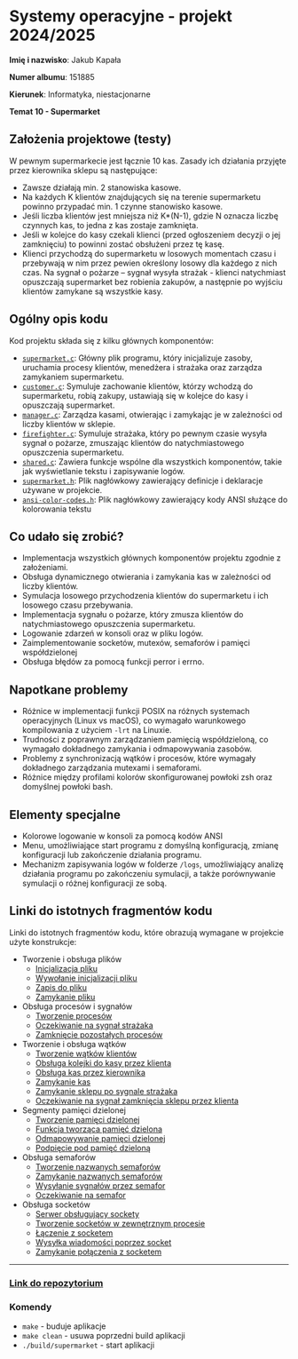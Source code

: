 # Systemy operacyjne - projekt 2024/2025

**Imię i nazwisko**: Jakub Kapała

**Numer albumu**: 151885

**Kierunek**: Informatyka, niestacjonarne

**Temat 10 - Supermarket**

## Założenia projektowe (testy)

W pewnym supermarkecie jest łącznie 10 kas. Zasady ich działania przyjęte przez kierownika sklepu
są następujące:

- Zawsze działają min. 2 stanowiska kasowe.
- Na każdych K klientów znajdujących się na terenie supermarketu powinno przypadać min. 1
  czynne stanowisko kasowe.
- Jeśli liczba klientów jest mniejsza niż K\*(N-1), gdzie N oznacza liczbę czynnych kas, to jedna z kas zostaje zamknięta.
- Jeśli w kolejce do kasy czekali klienci (przed ogłoszeniem decyzji o jej zamknięciu) to powinni
  zostać obsłużeni przez tę kasę.
- Klienci przychodzą do supermarketu w losowych momentach czasu i przebywają w nim przez pewien
  określony losowy dla każdego z nich czas. Na sygnał o pożarze – sygnał wysyła strażak - klienci natychmiast opuszczają supermarket bez robienia zakupów, a następnie po wyjściu klientów
  zamykane są wszystkie kasy.

## Ogólny opis kodu

Kod projektu składa się z kilku głównych komponentów:

- [`supermarket.c`](https://github.com/magnuschase/pk-so-supermarket-sim-2024/blob/1a46ec3494b0fa2957a418a8726b28ca4b291870/supermarket.c): Główny plik programu, który inicjalizuje zasoby, uruchamia procesy klientów, menedżera i strażaka oraz zarządza zamykaniem supermarketu.
- [`customer.c`](https://github.com/magnuschase/pk-so-supermarket-sim-2024/blob/1a46ec3494b0fa2957a418a8726b28ca4b291870/customer.c): Symuluje zachowanie klientów, którzy wchodzą do supermarketu, robią zakupy, ustawiają się w kolejce do kasy i opuszczają supermarket.
- [`manager.c`](https://github.com/magnuschase/pk-so-supermarket-sim-2024/blob/1a46ec3494b0fa2957a418a8726b28ca4b291870/manager.c): Zarządza kasami, otwierając i zamykając je w zależności od liczby klientów w sklepie.
- [`firefighter.c`](https://github.com/magnuschase/pk-so-supermarket-sim-2024/blob/1a46ec3494b0fa2957a418a8726b28ca4b291870/firefighter.c): Symuluje strażaka, który po pewnym czasie wysyła sygnał o pożarze, zmuszając klientów do natychmiastowego opuszczenia supermarketu.
- [`shared.c`](https://github.com/magnuschase/pk-so-supermarket-sim-2024/blob/1a46ec3494b0fa2957a418a8726b28ca4b291870/shared.c): Zawiera funkcje wspólne dla wszystkich komponentów, takie jak wyświetlanie tekstu i zapisywanie logów.
- [`supermarket.h`](https://github.com/magnuschase/pk-so-supermarket-sim-2024/blob/1a46ec3494b0fa2957a418a8726b28ca4b291870/supermarket.h): Plik nagłówkowy zawierający definicje i deklaracje używane w projekcie.
- [`ansi-color-codes.h`](https://github.com/magnuschase/pk-so-supermarket-sim-2024/blob/1a46ec3494b0fa2957a418a8726b28ca4b291870/ansi-color-codes.h): Plik nagłówkowy zawierający kody ANSI służące do kolorowania tekstu

## Co udało się zrobić?

- Implementacja wszystkich głównych komponentów projektu zgodnie z założeniami.
- Obsługa dynamicznego otwierania i zamykania kas w zależności od liczby klientów.
- Symulacja losowego przychodzenia klientów do supermarketu i ich losowego czasu przebywania.
- Implementacja sygnału o pożarze, który zmusza klientów do natychmiastowego opuszczenia supermarketu.
- Logowanie zdarzeń w konsoli oraz w pliku logów.
- Zaimplementowanie socketów, mutexów, semaforów i pamięci współdzielonej
- Obsługa błędów za pomocą funkcji perror i errno.

## Napotkane problemy

- Różnice w implementacji funkcji POSIX na różnych systemach operacyjnych (Linux vs macOS), co wymagało warunkowego kompilowania z użyciem `-lrt` na Linuxie.
- Trudności z poprawnym zarządzaniem pamięcią współdzieloną, co wymagało dokładnego zamykania i odmapowywania zasobów.
- Problemy z synchronizacją wątków i procesów, które wymagały dokładnego zarządzania mutexami i semaforami.
- Różnice między profilami kolorów skonfigurowanej powłoki zsh oraz domyślnej powłoki bash.

## Elementy specjalne

- Kolorowe logowanie w konsoli za pomocą kodów ANSI
- Menu, umożliwiające start programu z domyślną konfiguracją, zmianę konfiguracji lub zakończenie działania programu.
- Mechanizm zapisywania logów w folderze `/logs`, umożliwiający analizę działania programu po zakończeniu symulacji, a także porównywanie symulacji o różnej konfiguracji ze sobą.

## Linki do istotnych fragmentów kodu

Linki do istotnych fragmentów kodu, które obrazują wymagane w projekcie użyte konstrukcje:

- Tworzenie i obsługa plików
  - [Inicjalizacja pliku](https://github.com/magnuschase/pk-so-supermarket-sim-2024/blob/1a46ec3494b0fa2957a418a8726b28ca4b291870/shared.c#L86-L92)
  - [Wywołanie inicjalizacji pliku](https://github.com/magnuschase/pk-so-supermarket-sim-2024/blob/1a46ec3494b0fa2957a418a8726b28ca4b291870/supermarket.c#L189-L193)
  - [Zapis do pliku](https://github.com/magnuschase/pk-so-supermarket-sim-2024/blob/1a46ec3494b0fa2957a418a8726b28ca4b291870/shared.c#L67-L80)
  - [Zamykanie pliku](https://github.com/magnuschase/pk-so-supermarket-sim-2024/blob/1a46ec3494b0fa2957a418a8726b28ca4b291870/shared.c#L94-L101)
- Obsługa procesów i sygnałów
  - [Tworzenie procesów](https://github.com/magnuschase/pk-so-supermarket-sim-2024/blob/1a46ec3494b0fa2957a418a8726b28ca4b291870/supermarket.c#L249-L268)
  - [Oczekiwanie na sygnał strażaka](https://github.com/magnuschase/pk-so-supermarket-sim-2024/blob/1a46ec3494b0fa2957a418a8726b28ca4b291870/supermarket.c#L270-L271)
  - [Zamknięcie pozostałych procesów](https://github.com/magnuschase/pk-so-supermarket-sim-2024/blob/1a46ec3494b0fa2957a418a8726b28ca4b291870/supermarket.c#L279-L285)
- Tworzenie i obsługa wątków
  - [Tworzenie wątków klientów](https://github.com/magnuschase/pk-so-supermarket-sim-2024/blob/1a46ec3494b0fa2957a418a8726b28ca4b291870/customer.c#L127-L136)
  - [Obsługa kolejki do kasy przez klienta](https://github.com/magnuschase/pk-so-supermarket-sim-2024/blob/1a46ec3494b0fa2957a418a8726b28ca4b291870/customer.c#L38-L59)
  - [Obsługa kas przez kierownika](https://github.com/magnuschase/pk-so-supermarket-sim-2024/blob/1a46ec3494b0fa2957a418a8726b28ca4b291870/manager.c#L101-L125)
  - [Zamykanie kas](https://github.com/magnuschase/pk-so-supermarket-sim-2024/blob/1a46ec3494b0fa2957a418a8726b28ca4b291870/manager.c#L28-L37)
  - [Zamykanie sklepu po sygnale strażaka](https://github.com/magnuschase/pk-so-supermarket-sim-2024/blob/1a46ec3494b0fa2957a418a8726b28ca4b291870/supermarket.c#L273-L277)
  - [Oczekiwanie na sygnał zamknięcia sklepu przez klienta](https://github.com/magnuschase/pk-so-supermarket-sim-2024/blob/1a46ec3494b0fa2957a418a8726b28ca4b291870/customer.c#L138-L143)
- Segmenty pamięci dzielonej
  - [Tworzenie pamięci dzielonej](https://github.com/magnuschase/pk-so-supermarket-sim-2024/blob/1a46ec3494b0fa2957a418a8726b28ca4b291870/supermarket.c#L206-L234)
  - [Funkcja tworząca pamięć dzielona](https://github.com/magnuschase/pk-so-supermarket-sim-2024/blob/1a46ec3494b0fa2957a418a8726b28ca4b291870/supermarket.c#L121-L142)
  - [Odmapowywanie pamięci dzielonej](https://github.com/magnuschase/pk-so-supermarket-sim-2024/blob/1a46ec3494b0fa2957a418a8726b28ca4b291870/supermarket.c#L302-L320)
  - [Podpięcie pod pamięć dzieloną](https://github.com/magnuschase/pk-so-supermarket-sim-2024/blob/1a46ec3494b0fa2957a418a8726b28ca4b291870/manager.c#L56-L93)
- Obsługa semaforów
  - [Tworzenie nazwanych semaforów](https://github.com/magnuschase/pk-so-supermarket-sim-2024/blob/1a46ec3494b0fa2957a418a8726b28ca4b291870/supermarket.c#L198-L204)
  - [Zamykanie nazwanych semaforów](https://github.com/magnuschase/pk-so-supermarket-sim-2024/blob/1a46ec3494b0fa2957a418a8726b28ca4b291870/supermarket.c#L293-L299)
  - [Wysyłanie sygnałów przez semafor](https://github.com/magnuschase/pk-so-supermarket-sim-2024/blob/1a46ec3494b0fa2957a418a8726b28ca4b291870/customer.c#L32-L33)
  - [Oczekiwanie na semafor](https://github.com/magnuschase/pk-so-supermarket-sim-2024/blob/1a46ec3494b0fa2957a418a8726b28ca4b291870/manager.c#L110-L114)
- Obsługa socketów
  - [Serwer obsługujący sockety](https://github.com/magnuschase/pk-so-supermarket-sim-2024/blob/1a46ec3494b0fa2957a418a8726b28ca4b291870/supermarket.c#L63-L119)
  - [Tworzenie socketów w zewnętrznym procesie](https://github.com/magnuschase/pk-so-supermarket-sim-2024/blob/1a46ec3494b0fa2957a418a8726b28ca4b291870/firefighter.c#L29-L42)
  - [Łączenie z socketem](https://github.com/magnuschase/pk-so-supermarket-sim-2024/blob/1a46ec3494b0fa2957a418a8726b28ca4b291870/firefighter.c#L44-L48)
  - [Wysyłka wiadomości poprzez socket](https://github.com/magnuschase/pk-so-supermarket-sim-2024/blob/1a46ec3494b0fa2957a418a8726b28ca4b291870/firefighter.c#L50-L57)
  - [Zamykanie połączenia z socketem](https://github.com/magnuschase/pk-so-supermarket-sim-2024/blob/1a46ec3494b0fa2957a418a8726b28ca4b291870/firefighter.c#L59)

---

### [Link do repozytorium](https://github.com/magnuschase/pk-so-supermarket-sim-2024)

### Komendy

- `make` - buduje aplikacje
- `make clean` - usuwa poprzedni build aplikacji
- `./build/supermarket` - start aplikacji
